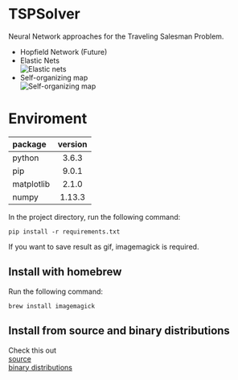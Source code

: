 # TSPSolver
Neural Network approaches for the Traveling Salesman Problem.
- Hopfield Network (Future)  
- Elastic Nets  
![Elastic nets](https://github.com/ishidur/TSPSolver/blob/develop/results/djibouti/elastic_nets/animation.gif)
- Self-organizing map  
![Self-organizing map](https://github.com/ishidur/TSPSolver/blob/develop/results/djibouti/self_organizing_map/animation.gif)

# Enviroment
|package|version|
|:--|:--:|
|python|3.6.3|
|pip|9.0.1|
|matplotlib|2.1.0|
|numpy|1.13.3|

In the project directory, run the following command:  
```
pip install -r requirements.txt
```  
  
If you want to save result as gif, imagemagick is required.  
## Install with homebrew  
Run the following command: 
```
brew install imagemagick
```
## Install from source and binary distributions    
Check this out  
[source](https://www.imagemagick.org/script/install-source.php)  
[binary distributions](https://www.imagemagick.org/script/download.php)
